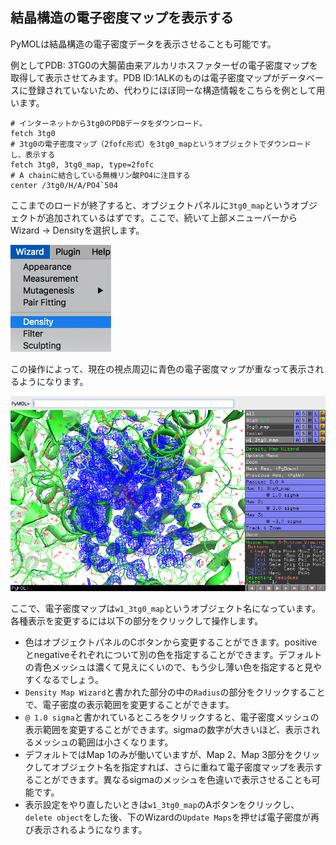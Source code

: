 ## 結晶構造の電子密度マップを表示する

PyMOLは結晶構造の電子密度データを表示させることも可能です。

例としてPDB: 3TG0の大腸菌由来アルカリホスファターゼの電子密度マップを取得して表示させてみます。PDB ID:1ALKのものは電子密度マップがデータベースに登録されていないため、代わりにほぼ同一な構造情報をこちらを例として用います。

    # インターネットから3tg0のPDBデータをダウンロード。
    fetch 3tg0
    # 3tg0の電子密度マップ（2fofc形式）を3tg0_mapというオブジェクトでダウンロードし、表示する
    fetch 3tg0, 3tg0_map, type=2fofc
    # A chainに結合している無機リン酸PO4に注目する
    center /3tg0/H/A/PO4`504

ここまでのロードが終了すると、オブジェクトパネルに`3tg0_map`というオブジェクトが追加されているはずです。ここで、続いて上部メニューバーからWizard -> Densityを選択します。

![3-1-1](./image/emap1.png "Wizard-Density")

この操作によって、現在の視点周辺に青色の電子密度マップが重なって表示されるようになります。

![3-1-2](./image/emap2.png "Wizard-Density")

ここで、電子密度マップは`w1_3tg0_map`というオブジェクト名になっています。各種表示を変更するには以下の部分をクリックして操作します。

- 色はオブジェクトパネルのCボタンから変更することができます。positiveとnegativeそれぞれについて別の色を指定することができます。デフォルトの青色メッシュは濃くて見えにくいので、もう少し薄い色を指定すると見やすくなるでしょう。
- `Density Map Wizard`と書かれた部分の中の`Radius`の部分をクリックすることで、電子密度の表示範囲を変更することができます。
- `@ 1.0 sigma`と書かれているところをクリックすると、電子密度メッシュの表示範囲を変更することができます。sigmaの数字が大きいほど、表示されるメッシュの範囲は小さくなります。
- デフォルトではMap 1のみが働いていますが、Map 2、Map 3部分をクリックしてオブジェクト名を指定すれば、さらに重ねて電子密度マップを表示することができます。異なるsigmaのメッシュを色違いで表示させることも可能です。
- 表示設定をやり直したいときは`w1_3tg0_map`のAボタンをクリックし、`delete object`をした後、下のWizardの`Update Maps`を押せば電子密度が再び表示されるようになります。
